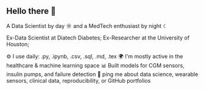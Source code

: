 ## Hello there 👋

A Data Scientist by day ☼ and a MedTech enthusiast by night ☾

Ex-Data Scientist at Diatech Diabetes;
Ex-Researcher at the University of Houston;

⚙️ I use daily: .py, .ipynb, .csv, .sql, .md, .tex
🌍 I'm mostly active in the healthcare & machine learning space
📊 Built models for CGM sensors, insulin pumps, and failure detection
💬 ping me about data science, wearable sensors, clinical data, reproducibility, or GitHub portfolios
